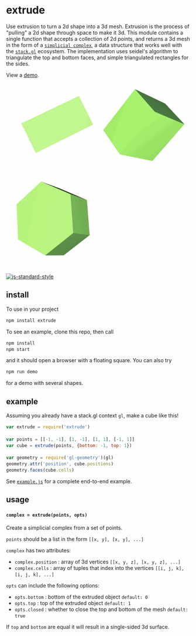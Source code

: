 # extrude

Use extrusion to turn a 2d shape into a 3d mesh. Extrusion is the process of "pulling" a 2d shape through space to make it 3d. This module contains a single function that accepts a collection of 2d points, and returns a 3d mesh in the form of a [`simplicial complex`](https://github.com/mikolalysenko/simplicial-complex), a data structure that works well with the [`stack.gl`](http://stack.gl/) ecosystem. The implementation uses seidel's algorithm to triangulate the top and bottom faces, and  simple triangulated rectangles for the sides.

View a [demo](http://freeman-lab.github.io/extrude).


![hex](gif/triangle.gif)![hex](gif/square.gif)![hex](gif/hexagon.gif)

[![js-standard-style](https://cdn.rawgit.com/feross/standard/master/badge.svg)](https://github.com/feross/standard)


## install

To use in your project

```javascript
npm install extrude
```

To see an example, clone this repo, then call

```javascript
npm install
npm start
```
and it should open a browser with a floating square. You can also try

```javascript
npm run demo
```
for a demo with several shapes.

## example

Assuming you already have a stack.gl context `gl`, make a cube like this!

```javascript
var extrude = require('extrude')

var points = [[-1, -1], [1, -1], [1, 1], [-1, 1]]
var cube = extrude(points, {bottom: -1, top: 1})

var geometry = require('gl-geometry')(gl)
geometry.attr('position', cube.positions)
geometry.faces(cube.cells)
```

See [`example.js`](example.js) for a complete end-to-end example.

## usage

#### `complex = extrude(points, opts)`

Create a simplicial complex from a set of points.

`points` should be a list in the form `[[x, y], [x, y], ...]`

`complex` has two attributes:
- `complex.position` : array of 3d vertices `[[x, y, z], [x, y, z], ...]`
- `complex.cells` : array of tuples that index into the vertices `[[i, j, k], [i, j, k], ...]`

`opts` can include the following options:
- `opts.bottom` : bottom of the extruded object `default: 0`
- `opts.top` : top of the extruded object `default: 1`
- `opts.closed` : whether to close the top and bottom of the mesh `default: true`

If `top` and `bottom` are equal it will result in a single-sided 3d surface.
